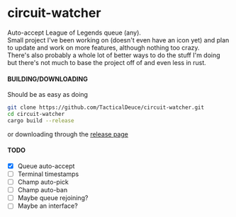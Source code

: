 # circuit-watcher
Auto-accept League of Legends queue (any).\
Small project I've been working on (doesn't even have an icon yet) and plan to update and work on more features, although nothing too crazy.\
There's also probably a whole lot of better ways to do the stuff I'm doing but there's not much to base the project off of and even less in rust.

#### BUILDING/DOWNLOADING
Should be as easy as doing
```sh
git clone https://github.com/TacticalDeuce/circuit-watcher.git
cd circuit-watcher
cargo build --release
```
or downloading through the [release page](https://github.com/TacticalDeuce/circuit-watcher/releases)

#### TODO
- [x] Queue auto-accept
- [ ] Terminal timestamps
- [ ] Champ auto-pick
- [ ] Champ auto-ban
- [ ] Maybe queue rejoining?
- [ ] Maybe an interface?

